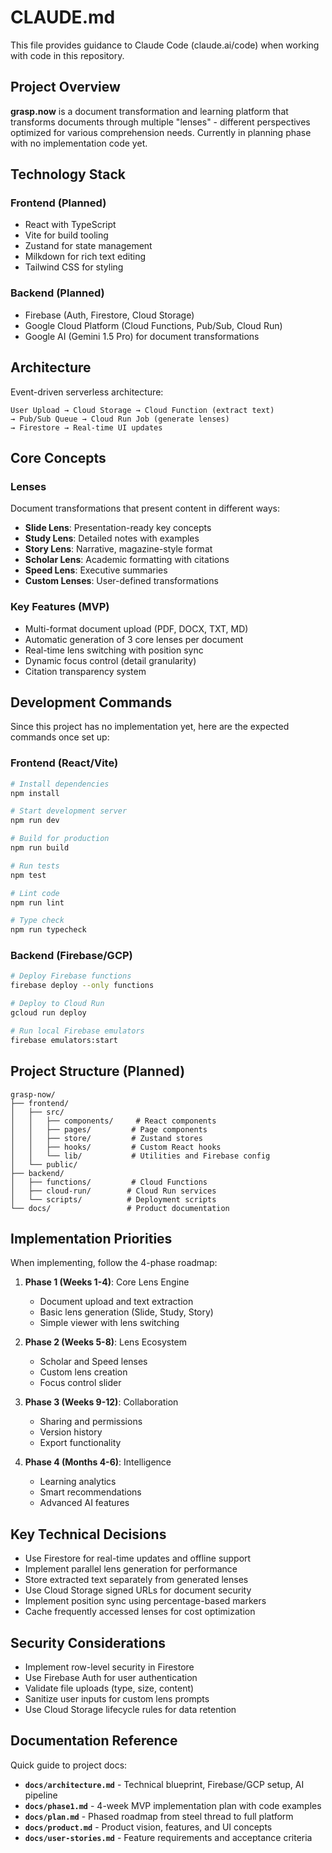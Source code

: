 # CLAUDE.md

This file provides guidance to Claude Code (claude.ai/code) when working with code in this repository.

## Project Overview

**grasp.now** is a document transformation and learning platform that transforms documents through multiple "lenses" - different perspectives optimized for various comprehension needs. Currently in planning phase with no implementation code yet.

## Technology Stack

### Frontend (Planned)
- React with TypeScript
- Vite for build tooling
- Zustand for state management
- Milkdown for rich text editing
- Tailwind CSS for styling

### Backend (Planned)
- Firebase (Auth, Firestore, Cloud Storage)
- Google Cloud Platform (Cloud Functions, Pub/Sub, Cloud Run)
- Google AI (Gemini 1.5 Pro) for document transformations

## Architecture

Event-driven serverless architecture:
```
User Upload → Cloud Storage → Cloud Function (extract text) 
→ Pub/Sub Queue → Cloud Run Job (generate lenses) 
→ Firestore → Real-time UI updates
```

## Core Concepts

### Lenses
Document transformations that present content in different ways:
- **Slide Lens**: Presentation-ready key concepts
- **Study Lens**: Detailed notes with examples  
- **Story Lens**: Narrative, magazine-style format
- **Scholar Lens**: Academic formatting with citations
- **Speed Lens**: Executive summaries
- **Custom Lenses**: User-defined transformations

### Key Features (MVP)
- Multi-format document upload (PDF, DOCX, TXT, MD)
- Automatic generation of 3 core lenses per document
- Real-time lens switching with position sync
- Dynamic focus control (detail granularity)
- Citation transparency system

## Development Commands

Since this project has no implementation yet, here are the expected commands once set up:

### Frontend (React/Vite)
```bash
# Install dependencies
npm install

# Start development server
npm run dev

# Build for production
npm run build

# Run tests
npm test

# Lint code
npm run lint

# Type check
npm run typecheck
```

### Backend (Firebase/GCP)
```bash
# Deploy Firebase functions
firebase deploy --only functions

# Deploy to Cloud Run
gcloud run deploy

# Run local Firebase emulators
firebase emulators:start
```

## Project Structure (Planned)

```
grasp-now/
├── frontend/
│   ├── src/
│   │   ├── components/     # React components
│   │   ├── pages/         # Page components
│   │   ├── store/         # Zustand stores
│   │   ├── hooks/         # Custom React hooks
│   │   └── lib/           # Utilities and Firebase config
│   └── public/
├── backend/
│   ├── functions/         # Cloud Functions
│   ├── cloud-run/        # Cloud Run services
│   └── scripts/          # Deployment scripts
└── docs/                 # Product documentation
```

## Implementation Priorities

When implementing, follow the 4-phase roadmap:

1. **Phase 1 (Weeks 1-4)**: Core Lens Engine
   - Document upload and text extraction
   - Basic lens generation (Slide, Study, Story)
   - Simple viewer with lens switching

2. **Phase 2 (Weeks 5-8)**: Lens Ecosystem  
   - Scholar and Speed lenses
   - Custom lens creation
   - Focus control slider

3. **Phase 3 (Weeks 9-12)**: Collaboration
   - Sharing and permissions
   - Version history
   - Export functionality

4. **Phase 4 (Months 4-6)**: Intelligence
   - Learning analytics
   - Smart recommendations
   - Advanced AI features

## Key Technical Decisions

- Use Firestore for real-time updates and offline support
- Implement parallel lens generation for performance
- Store extracted text separately from generated lenses
- Use Cloud Storage signed URLs for document security
- Implement position sync using percentage-based markers
- Cache frequently accessed lenses for cost optimization

## Security Considerations

- Implement row-level security in Firestore
- Use Firebase Auth for user authentication
- Validate file uploads (type, size, content)
- Sanitize user inputs for custom lens prompts
- Use Cloud Storage lifecycle rules for data retention

## Documentation Reference

Quick guide to project docs:

- **`docs/architecture.md`** - Technical blueprint, Firebase/GCP setup, AI pipeline
- **`docs/phase1.md`** - 4-week MVP implementation plan with code examples
- **`docs/plan.md`** - Phased roadmap from steel thread to full platform
- **`docs/product.md`** - Product vision, features, and UI concepts
- **`docs/user-stories.md`** - Feature requirements and acceptance criteria